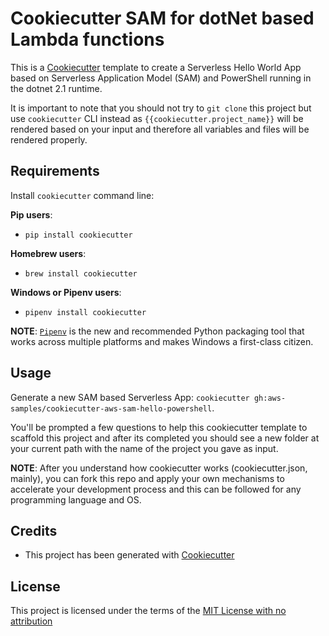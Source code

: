 # Cookiecutter SAM for dotNet based Lambda functions

This is a [Cookiecutter](https://github.com/audreyr/cookiecutter) template to create a Serverless
Hello World App based on Serverless Application Model (SAM) and PowerShell running in the dotnet 2.1
runtime.

It is important to note that you should not try to `git clone` this project but use `cookiecutter`
CLI instead as ``{{cookiecutter.project_name}}`` will be rendered based on your input and therefore
all variables and files will be rendered properly.

## Requirements

Install `cookiecutter` command line:

**Pip users**:

* `pip install cookiecutter`

**Homebrew users**:

* `brew install cookiecutter`

**Windows or Pipenv users**:

* `pipenv install cookiecutter`

**NOTE**: [`Pipenv`](https://github.com/pypa/pipenv) is the new and recommended Python packaging
tool that works across multiple platforms and makes Windows a first-class citizen.

## Usage

Generate a new SAM based Serverless App: `cookiecutter gh:aws-samples/cookiecutter-aws-sam-hello-powershell`.

You'll be prompted a few questions to help this cookiecutter template to scaffold this project and
after its completed you should see a new folder at your current path with the name of the project
you gave as input.

**NOTE**: After you understand how cookiecutter works (cookiecutter.json, mainly), you can fork this
repo and apply your own mechanisms to accelerate your development process and this can be followed
for any programming language and OS.

## Credits

* This project has been generated with [Cookiecutter](https://github.com/audreyr/cookiecutter)

## License

This project is licensed under the terms of the [MIT License with no attribution](/LICENSE)
